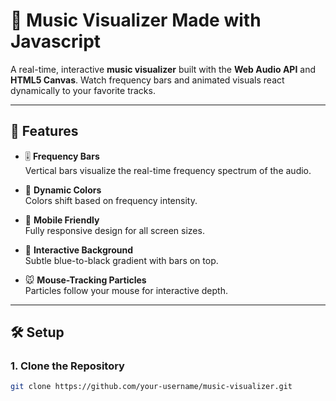# 🎵 Music Visualizer Made with Javascript

A real-time, interactive **music visualizer** built with the **Web Audio API** and **HTML5 Canvas**. Watch frequency bars and animated visuals react dynamically to your favorite tracks.

---

## 🚀 Features

- 🎚️ **Frequency Bars**  
  Vertical bars visualize the real-time frequency spectrum of the audio.

- 🌈 **Dynamic Colors**  
  Colors shift based on frequency intensity.

- 📱 **Mobile Friendly**  
  Fully responsive design for all screen sizes.

- 🌌 **Interactive Background**  
  Subtle blue-to-black gradient with bars on top.

- 🐭 **Mouse-Tracking Particles**  
  Particles follow your mouse for interactive depth.

---

## 🛠️ Setup

### 1. Clone the Repository

```bash
git clone https://github.com/your-username/music-visualizer.git

